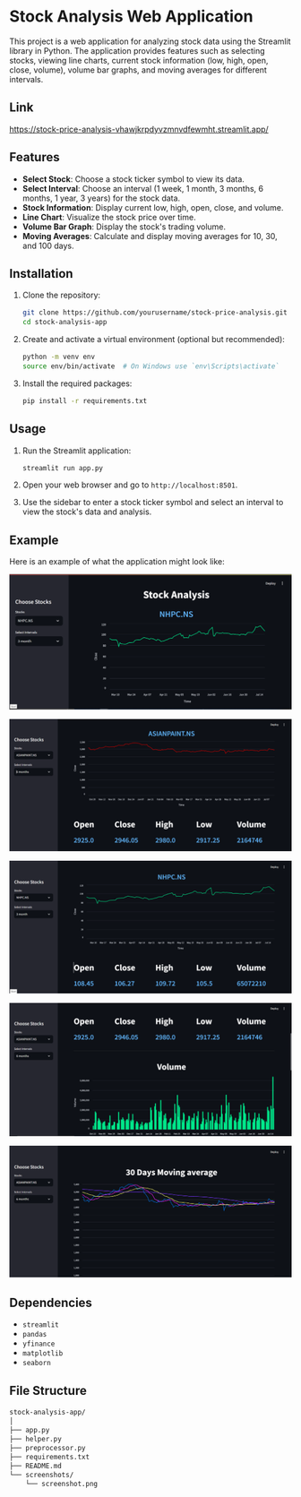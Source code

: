 # Stock Analysis Web Application

This project is a web application for analyzing stock data using the Streamlit library in Python. The application provides features such as selecting stocks, viewing line charts, current stock information (low, high, open, close, volume), volume bar graphs, and moving averages for different intervals.

## Link

https://stock-price-analysis-vhawjkrpdyvzmnvdfewmht.streamlit.app/

## Features

- **Select Stock**: Choose a stock ticker symbol to view its data.
- **Select Interval**: Choose an interval (1 week, 1 month, 3 months, 6 months, 1 year, 3 years) for the stock data.
- **Stock Information**: Display current low, high, open, close, and volume.
- **Line Chart**: Visualize the stock price over time.
- **Volume Bar Graph**: Display the stock's trading volume.
- **Moving Averages**: Calculate and display moving averages for 10, 30, and 100 days.

## Installation

1. Clone the repository:

    ```bash
    git clone https://github.com/yourusername/stock-price-analysis.git
    cd stock-analysis-app
    ```

2. Create and activate a virtual environment (optional but recommended):

    ```bash
    python -m venv env
    source env/bin/activate  # On Windows use `env\Scripts\activate`
    ```

3. Install the required packages:

    ```bash
    pip install -r requirements.txt
    ```

## Usage

1. Run the Streamlit application:

    ```bash
    streamlit run app.py
    ```

2. Open your web browser and go to `http://localhost:8501`.

3. Use the sidebar to enter a stock ticker symbol and select an interval to view the stock's data and analysis.

## Example

Here is an example of what the application might look like:

![Stock Analysis](screenshots/img1.png)


![Stock Analysis](screenshots/img2.png)


![Stock Analysis](screenshots/img3.png)


![Stock Analysis](screenshots/img4.png)


![Stock Analysis](screenshots/img5.png)



## Dependencies

- `streamlit`
- `pandas`
- `yfinance`
- `matplotlib`
- `seaborn`

## File Structure

```plaintext
stock-analysis-app/
│
├── app.py
├── helper.py
├── preprocessor.py
├── requirements.txt
├── README.md
└── screenshots/
    └── screenshot.png
